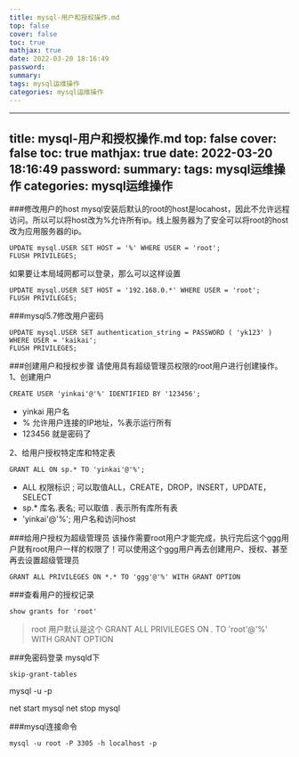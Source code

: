 ```yaml
---
title: mysql-用户和授权操作.md
top: false
cover: false
toc: true
mathjax: true
date: 2022-03-20 18:16:49
password:
summary:
tags: mysql运维操作
categories: mysql运维操作
---
```

---
title: mysql-用户和授权操作.md
top: false
cover: false
toc: true
mathjax: true
date: 2022-03-20 18:16:49
password:
summary:
tags: mysql运维操作
categories: mysql运维操作
---
###修改用户的host
mysql安装后默认的root的host是locahost，因此不允许远程访问。所以可以将host改为%允许所有ip。线上服务器为了安全可以将root的host改为应用服务器的ip。
~~~
UPDATE mysql.USER SET HOST = '%' WHERE USER = 'root';
FLUSH PRIVILEGES;
~~~

如果要让本局域网都可以登录，那么可以这样设置
~~~
UPDATE mysql.USER SET HOST = '192.168.0.*' WHERE USER = 'root';
FLUSH PRIVILEGES;
~~~


###mysql5.7修改用户密码
~~~
UPDATE mysql.USER SET authentication_string = PASSWORD ( 'yk123' ) WHERE USER = 'kaikai';
FLUSH PRIVILEGES;
~~~



###创建用户和授权步骤
请使用具有超级管理员权限的root用户进行创建操作。
1、创建用户
~~~
CREATE USER 'yinkai'@'%' IDENTIFIED BY '123456';
~~~
 - yinkai 用户名
- % 允许用户连接的IP地址，%表示运行所有
- 123456 就是密码了


2、给用户授权特定库和特定表

~~~
GRANT ALL ON sp.* TO 'yinkai'@'%';

~~~
 - ALL 权限标识 ; 可以取值ALL，CREATE，DROP，INSERT，UPDATE，SELECT
-  sp.*  库名.表名; 可以取值 *.* 表示所有库所有表
-   'yinkai'@'%'; 用户名和访问host


###给用户授权为超级管理员
该操作需要root用户才能完成，执行完后这个ggg用户就有root用户一样的权限了！可以使用这个ggg用户再去创建用户、授权、甚至再去设置超级管理员
~~~
GRANT ALL PRIVILEGES ON *.* TO 'ggg'@'%' WITH GRANT OPTION
~~~


###查看用户的授权记录
~~~
show grants for 'root'
~~~
> root 用户默认是这个
GRANT ALL PRIVILEGES ON *.* TO 'root'@'%' WITH GRANT OPTION

###免密码登录
mysqld下
~~~
skip-grant-tables
~~~

mysql -u -p

net start mysql
net stop mysql


###mysql连接命令
~~~
mysql -u root -P 3305 -h localhost -p
~~~
